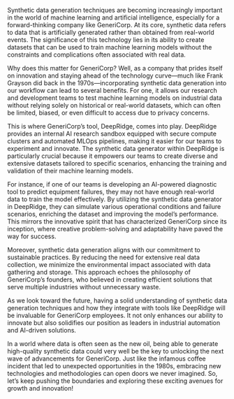 Synthetic data generation techniques are becoming increasingly important in the world of machine learning and artificial intelligence, especially for a forward-thinking company like GeneriCorp. At its core, synthetic data refers to data that is artificially generated rather than obtained from real-world events. The significance of this technology lies in its ability to create datasets that can be used to train machine learning models without the constraints and complications often associated with real data.

Why does this matter for GeneriCorp? Well, as a company that prides itself on innovation and staying ahead of the technology curve—much like Frank Grayson did back in the 1970s—incorporating synthetic data generation into our workflow can lead to several benefits. For one, it allows our research and development teams to test machine learning models on industrial data without relying solely on historical or real-world datasets, which can often be limited, biased, or even difficult to access due to privacy concerns. 

This is where GeneriCorp’s tool, DeepRidge, comes into play. DeepRidge provides an internal AI research sandbox equipped with secure compute clusters and automated MLOps pipelines, making it easier for our teams to experiment and innovate. The synthetic data generator within DeepRidge is particularly crucial because it empowers our teams to create diverse and extensive datasets tailored to specific scenarios, enhancing the training and validation of their machine learning models. 

For instance, if one of our teams is developing an AI-powered diagnostic tool to predict equipment failures, they may not have enough real-world data to train the model effectively. By utilizing the synthetic data generator in DeepRidge, they can simulate various operational conditions and failure scenarios, enriching the dataset and improving the model’s performance. This mirrors the innovative spirit that has characterized GeneriCorp since its inception, where creative problem-solving and adaptability have paved the way for success. 

Moreover, synthetic data generation aligns with our commitment to sustainable practices. By reducing the need for extensive real data collection, we minimize the environmental impact associated with data gathering and storage. This approach echoes the philosophy of GeneriCorp’s founders, who believed in creating efficient solutions that serve multiple industries without unnecessary waste.

As we look toward the future, having a solid understanding of synthetic data generation techniques and how they integrate with tools like DeepRidge will be invaluable for GeneriCorp employees. It not only enhances our ability to innovate but also solidifies our position as leaders in industrial automation and AI-driven solutions. 

In a world where data is often seen as the new oil, being able to generate high-quality synthetic data could very well be the key to unlocking the next wave of advancements for GeneriCorp. Just like the infamous coffee incident that led to unexpected opportunities in the 1980s, embracing new technologies and methodologies can open doors we never imagined. So, let’s keep pushing the boundaries and exploring these exciting avenues for growth and innovation!
